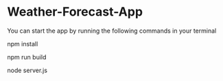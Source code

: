 # Weather-Forecast-App
You can start the app by running the following commands in your terminal

npm install

npm run build

node server.js
